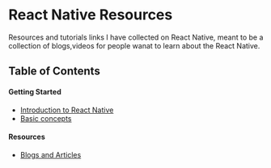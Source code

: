 # React Native Resources
Resources and tutorials links I have collected on React Native, meant to be a collection of blogs,videos for people wanat to learn about the React Native. 

## Table of Contents

#### Getting Started
- [Introduction to React Native](https://facebook.github.io/react-native/)
- [Basic concepts](https://facebook.github.io/react-native/docs/tutorial.html)


#### Resources
- [Blogs and Articles](./blog_links.md)
